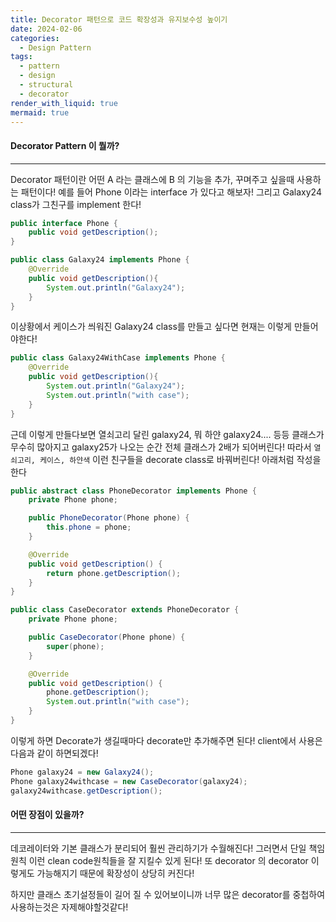 ```yaml
---
title: Decorator 패턴으로 코드 확장성과 유지보수성 높이기
date: 2024-02-06
categories:
  - Design Pattern
tags:
  - pattern
  - design
  - structural
  - decorator
render_with_liquid: true
mermaid: true
---
```

#### Decorator Pattern 이 뭘까?
---
Decorator 패턴이란 어떤 A 라는 클래스에 B 의 기능을 추가, 꾸며주고 싶을때 사용하는 패턴이다!
예를 들어 Phone 이라는 interface 가 있다고 해보자! 그리고 Galaxy24 class가 그친구를 implement 한다!

```java
public interface Phone {
	public void getDescription();
}

public class Galaxy24 implements Phone {
	@Override
	public void getDescription(){
		System.out.println("Galaxy24");
	}
}
```

이상황에서 케이스가 씌워진 Galaxy24 class를 만들고 싶다면 현재는 이렇게 만들어야한다!
```java
public class Galaxy24WithCase implements Phone {
	@Override
	public void getDescription(){
		System.out.println("Galaxy24");
		System.out.println("with case");
	}
}
```

근데 이렇게 만들다보면 열쇠고리 달린 galaxy24, 뭐 하얀 galaxy24.... 등등 클래스가 무수히 많아지고 galaxy25가 나오는 순간 전체 클래스가 2배가 되어버린다! 따라서 `열쇠고리, 케이스, 하얀색` 이런 친구들을 decorate class로 바꿔버린다! 아래처럼 작성을 한다

```java
public abstract class PhoneDecorator implements Phone {
    private Phone phone;

    public PhoneDecorator(Phone phone) {
		this.phone = phone;
    }

    @Override
    public void getDescription() {
        return phone.getDescription();
    }
}

public class CaseDecorator extends PhoneDecorator {
    private Phone phone;

    public CaseDecorator(Phone phone) {
		super(phone);
    }

    @Override
    public void getDescription() {
        phone.getDescription();
		System.out.println("with case");
    }
}
```

이렇게 하면 Decorate가 생길때마다 decorate만 추가해주면 된다! client에서 사용은 다음과 같이 하면되겠다!

```java
Phone galaxy24 = new Galaxy24();
Phone galaxy24withcase = new CaseDecorator(galaxy24);
galaxy24withcase.getDescription();
```

#### 어떤 장점이 있을까?
---
데코레이터와 기본 클래스가 분리되어 훨씬 관리하기가 수월해진다! 그러면서 단일 책임 원칙 이런 clean code원칙들을 잘 지킬수 있게 된다! 또 decorator 의 decorator 이렇게도 가능해지기 때문에 확장성이 상당히 커진다!

하지만 클래스 초기설정들이 길어 질 수 있어보이니까 너무 많은 decorator를 중첩하여 사용하는것은 자제해야할것같다!